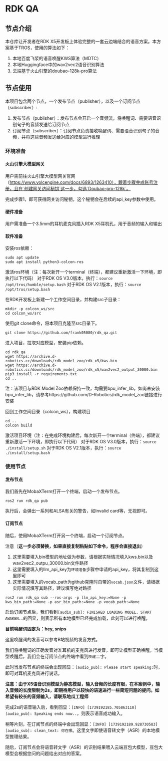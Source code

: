 # RDK QA

## 节点介绍

本仓库让开发者在RDK X5开发板上体验完整的一套云边端结合的语音方案。本方案基于TROS，使用的算法如下：

1. 本地百度飞浆的语音唤醒KWS算法（MDTC）
2. 本地Huggingface中的wav2vec2语音识别算法
3. 云端基于火山引擎的doubao-128k-pro算法

## 节点使用

本项目包含两个节点，一个发布节点（publisher），以及一个订阅节点（subscriber）:

1. 发布节点（publisher）：发布节点会开启一个音频流，将唤醒词、需要语音识别句子的音频发送给订阅节点
2. 订阅节点（subscriber）：订阅节点负责接收唤醒词、需要语音识别句子的音频，并将这些音频发送给对应的模型进行推理

### 环境准备

#### 火山引擎大模型网关

用户需前往火山引擎大模型网关官网（https://www.volcengine.com/docs/6893/1263410），跟着步骤完成账号注册，且在`创建网关访问秘钥`这一步，勾选`Doubao-pro-128k`。

完成步骤1，即可获得网关访问秘钥，这个秘钥会在后续的api_key参数中使用。

#### 硬件准备

用户需准备一个3.5mm的耳机麦克风插入RDK X5耳机孔，用于音频的输入和输出

#### 软件准备

安装ros依赖：
```
sudo apt update
sudo apt install python3-colcon-ros
```

激活ros环境（注：每次新开一个terminal（终端），都建议重新激活一下环境，即执行以下代码）
对于RDK OS V3.0版本，执行：`source /opt/tros/humble/setup.bash`
对于RDK OS V2.1版本，执行：`source /opt/tros/setup.bash`

在RDK开发板上新建一个工作空间目录，并构建src子目录：

```
mkdir -p colcon_ws/src
cd colcon_ws/src
```

使用git clone命令，将本项目克隆至src目录下。

```
git clone https://github.com/frank05080/rdk_qa.git
```

进入项目，拉取对应模型，安装pip依赖。
```
cd rdk_qa
wget https://archive.d-robotics.cc/downloads/rdk_model_zoo/rdk_x5/kws.bin
wget https://archive.d-robotics.cc/downloads/rdk_model_zoo/rdk_x5/wav2vec2_output_30000.bin
pip3 install -r requirements.txt
cd ..
```
注：该项目与RDK Model Zoo依赖保持一致，均需要bpu_infer_lib，如尚未安装bpu_infer_lib，请参考https://github.com/D-Robotics/rdk_model_zoo链接进行安装

回到工作空间目录（colcon_ws），构建项目

```
cd ..
colcon build
```


激活项目环境（注：在完成环境构建后，每次新开一个terminal（终端），都建议重新激活一下环境，即执行以下代码）
对于RDK OS V3.0版本，执行：`source ./install/setup.sh`
对于RDK OS V2.1版本，执行：`source ./install/setup.bash`


### 使用节点

#### 发布节点

我们首先在MobaXTerm打开一个终端，启动一个发布节点。

```
ros2 run rdk_qa pub
```

执行后，会弹出一系列和ALSA有关的警告，如Invalid card等，无视即可。

#### 订阅节点

随后，使用MobaXTerm打开另一个终端，启动一个订阅节点。

注意（**这一步必须替换，如果直接复制粘贴如下命令，程序会直接退出**）

1. 这里需要填入bin模型的地址做为参数，请根据实际情况填入kws.bin以及wav2vec2_outpu_30000.bin文件路径
2. 这里需要填入的llm_api_key为`环境准备`步骤中申请的api_key，将其复制到这里即可
3. 这里需要填入的vocab_path为github克隆时自带的`vocab.json`文件，请根据实际情况填写其路径，建议填写绝对路径

```
ros2 run rdk_qa sub --ros-args -p llm_api_key:=None -p kws_bin_path:=None -p asr_bin_path:=None -p vocab_path:=None
```

启动订阅节点后，我们看到`[audio_sub]: FINISHED LOADING MODEL, START AWAKEN..`的回显，则表示所有本地模型已经完成加载，此刻可以进行唤醒。

**目前唤醒词固定为：hey, snips**

这里唤醒词的发音可以参考B站视频的发音方式。

我们将唤醒词的正确发音对准耳机的麦克风进行发音，即可让模型正确唤醒。当模型唤醒后，我们会在订阅节点的终端中看到`唤醒`二字。

此时当发布节点的终端会出现回显：`[audio_pub]: Please start speaking:`时，即可对耳机麦克风进行说话。

**注意：由于X5语音识别模型为静态模型，输入音频的长度有限，在本案例中，输入音频的长度限制为2s，即期待用户以较快的语速进行一些简短问题的提问。如希望有较长的音频输入，请联系地瓜工程师**

完成2s的语音输入后，看到回显：`[INFO] [1739192185.705863110] [audio_pub]: Speaking ends now..`，则表示语音成功输入。

稍等片刻，在订阅节点的终端中会出现回显：`[INFO] [1739192189.928730583] [audio_sub]: clean_text: 你在哪`。这里文字即使语音转文字（ASR）的本地模型推理结果。

随后，订阅节点会将语音转文字（ASR）的识别结果喂入云端豆包大模型，豆包大模型会根据您问的问题给出对应的答案。